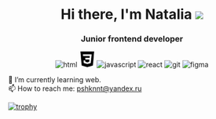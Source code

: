<!--
### Hi there, I'm Natalia 👋
<a href="#" target="_blank">Natalia</a> 


<!--
**NataliaPushkina/NataliaPushkina** is a ✨ _special_ ✨ repository because its `README.md` (this file) appears on your GitHub profile.

Here are some ideas to get you started:

- 🔭 I’m currently working on ...
- 🌱 I’m currently learning web.
- 👯 I’m looking to collaborate on ...
- 🤔 I’m looking for help with ...
- 💬 Ask me about ...
- 📫 How to reach me: pshknnt@yandex.ru
- 😄 Pronouns: ...
- ⚡ Fun fact: ...
-->

<h1 align="center">Hi there, I'm Natalia 
<img src="https://github.com/blackcater/blackcater/raw/main/images/Hi.gif" height="32"/></h1>
<h3 align="center">Junior frontend developer</h3>

<div align="center">
  <img height="32" width="32" src="https://github.com/simple-icons/simple-icons/blob/develop/icons/html5.svg" alt="html"/>
  <img height="32" width="32" src="https://github.com/simple-icons/simple-icons/blob/develop/icons/css3.svg" alt="css" />
  <img height="32" width="32" src="https://github.com/simple-icons/simple-icons/blob/develop/icons/javascript.svg" alt="javascript" />
  <img height="32" width="32" src="https://github.com/simple-icons/simple-icons/blob/develop/icons/react.svg" alt="react" />
  <img height="32" width="32" src="https://github.com/simple-icons/simple-icons/blob/develop/icons/git.svg" alt="git" />
  <img height="32" width="32" src="https://github.com/simple-icons/simple-icons/blob/develop/icons/figma.svg" alt="figma" />
  <!-- ДОБАВЛЮ, КОГДА ВЫУЧУ
  <img height="32" width="32" src="https://github.com/simple-icons/simple-icons/blob/develop/icons/vuedotjs.svg" alt="vue.js" />
  <img height="32" width="32" src="https://github.com/simple-icons/simple-icons/blob/develop/icons/typescript.svg" alt="typescript" />
  -->
</div>

🌱 I’m currently learning web. <br>
📫 How to reach me: pshknnt@yandex.ru

[![trophy](https://github-profile-trophy.vercel.app/?username=NataliaPushkina)](https://github.com/ryo-ma/github-profile-trophy)

<!--
[![Top Langs](https://github-readme-stats.vercel.app/api/top-langs/?username=NataliaPushkina&layout=compact)](https://github.com/anuraghazra/github-readme-stats)
![](https://github-profile-summary-cards.vercel.app/api/cards/most-commit-language?username=NataliaPushkina&theme=solarized_dark)
![Jokes Card](https://readme-jokes.vercel.app/api)
-->
